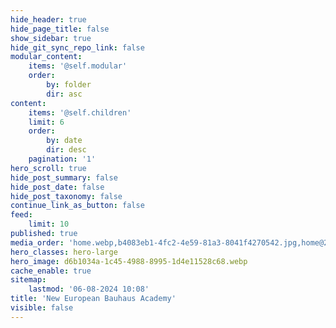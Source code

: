 ```yaml
---
hide_header: true
hide_page_title: false
show_sidebar: true
hide_git_sync_repo_link: false
modular_content:
    items: '@self.modular'
    order:
        by: folder
        dir: asc
content:
    items: '@self.children'
    limit: 6
    order:
        by: date
        dir: desc
    pagination: '1'
hero_scroll: true
hide_post_summary: false
hide_post_date: false
hide_post_taxonomy: false
continue_link_as_button: false
feed:
    limit: 10
published: true
media_order: 'home.webp,b4083eb1-4fc2-4e59-81a3-8041f4270542.jpg,home@2x.webp'
hero_classes: hero-large
hero_image: d6b1034a-1c45-4988-8995-1d4e11528c68.webp
cache_enable: true
sitemap:
    lastmod: '06-08-2024 10:08'
title: 'New European Bauhaus Academy'
visible: false
---
```


